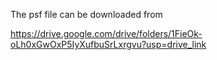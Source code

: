 The psf file can be downloaded from

https://drive.google.com/drive/folders/1FieOk-oLh0xGwOxP5IyXufbuSrLxrgvu?usp=drive_link
